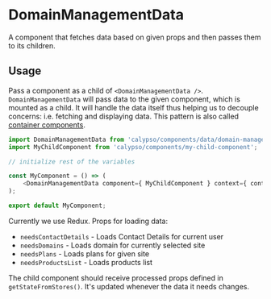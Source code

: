 # DomainManagementData

A component that fetches data based on given props and then passes them to its children.

## Usage

Pass a component as a child of `<DomainManagementData />`. `DomainManagementData` will pass data to the given component, which is mounted as a child.
It will handle the data itself thus helping us to decouple concerns: i.e. fetching and displaying data. This pattern is also called [container components](https://medium.com/@learnreact/container-components-c0e67432e005).

```js
import DomainManagementData from 'calypso/components/data/domain-management';
import MyChildComponent from 'calypso/components/my-child-component';

// initialize rest of the variables

const MyComponent = () => (
	<DomainManagementData component={ MyChildComponent } context={ context } needsDomains />
);

export default MyComponent;
```

Currently we use Redux. Props for loading data:

- `needsContactDetails` - Loads Contact Details for current user
- `needsDomains` - Loads domain for currently selected site
- `needsPlans` - Loads plans for given site
- `needsProductsList` - Loads products list

The child component should receive processed props defined in `getStateFromStores()`. It's updated whenever the data it needs changes.
